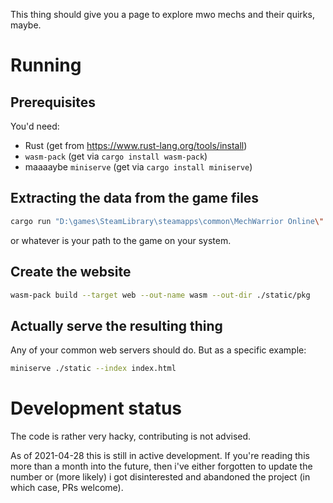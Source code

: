 This thing should give you a page to explore mwo mechs and their quirks, maybe.

# Running

## Prerequisites

You'd need:
 - Rust (get from https://www.rust-lang.org/tools/install)
 - `wasm-pack` (get via `cargo install wasm-pack`)
 - maaaaybe `miniserve` (get via `cargo install miniserve`)

## Extracting the data from the game files

```sh
cargo run "D:\games\SteamLibrary\steamapps\common\MechWarrior Online\"
```
or whatever is your path to the game on your system.

## Create the website

```sh
wasm-pack build --target web --out-name wasm --out-dir ./static/pkg
```

## Actually serve the resulting thing

Any of your common web servers should do. But as a specific example:

```sh
miniserve ./static --index index.html
```

# Development status

The code is rather very hacky, contributing is not advised.

As of 2021-04-28 this is still in active development. If you're reading this more than a month into the future, then i've either forgotten to update the number or (more likely) i got disinterested and abandoned the project (in which case, PRs welcome).